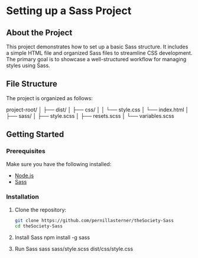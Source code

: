 # Setting up a Sass Project

## About the Project

This project demonstrates how to set up a basic Sass structure. It includes a simple HTML file and organized Sass files to streamline CSS development. The primary goal is to showcase a well-structured workflow for managing styles using Sass.

## File Structure

The project is organized as follows:

project-root/
│
├── dist/
│ ├── css/
│ │ └── style.css
│ └── index.html
│
├── sass/
│ ├── style.scss
│ ├── resets.scss
│ └── variables.scss

## Getting Started

### Prerequisites

Make sure you have the following installed:

- [Node.js](https://nodejs.org/)
- [Sass](https://sass-lang.com/)

### Installation

1. Clone the repository:

   ```bash
   git clone https://github.com/pernillasterner/theSociety-Sass
   cd theSociety-Sass

   ```

2. Install Sass
   npm install -g sass

3. Run Sass
   sass sass/style.scss dist/css/style.css
